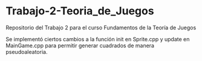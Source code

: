 # Trabajo-2-Teoria_de_Juegos
Repositorio del Trabajo 2 para el curso Fundamentos de la Teoría de Juegos

Se implementó ciertos cambios a la función init en Sprite.cpp y update en MainGame.cpp para permitir generar cuadrados de manera pseudoaleatoria.